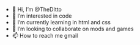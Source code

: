 - 👋 Hi, I’m @TheDItto
- 👀 I’m interested in code
- 🌱 I’m currently learning in html and css
- 💞️ I’m looking to collaborate on mods and games
- 📫 How to reach me gmail

<!---
TheDItto/TheDItto is a ✨ special ✨ repository because its `README.md` (this file) appears on your GitHub profile.
You can click the Preview link to take a look at your changes.
--->
